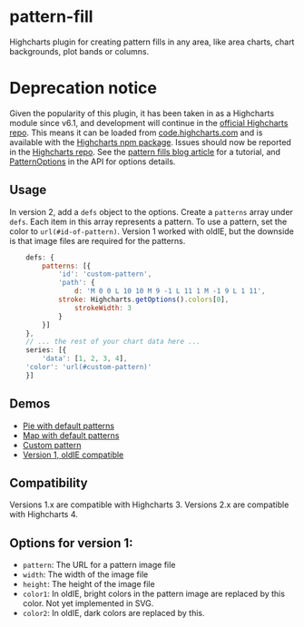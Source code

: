 pattern-fill
============

Highcharts plugin for creating pattern fills in any area, like area charts, chart backgrounds, plot bands or columns.

# Deprecation notice
Given the popularity of this plugin, it has been taken in as a Highcharts module since v6.1, and
development will continue in the [official Highcharts repo](https://github.com/highcharts/highcharts/). This
means it can be loaded from [code.highcharts.com](https://code.highcharts.com/modules/pattern-fill.js) and 
is available with the [Highcharts npm package](https://www.npmjs.com/package/highcharts). Issues should now
be reported in the [Highcharts repo](https://github.com/highcharts/highcharts/issues).
See the [pattern fills blog article](https://www.highcharts.com/blog/a11y/pattern-fills/)
for a tutorial, and [PatternOptions](https://api.highcharts.com/class-reference/global.html#PatternOptions)
in the API for options details.

## Usage
In version 2, add a `defs` object to the options. Create a `patterns` array under `defs`. Each item in this array represents a pattern. To use a pattern, set the color to `url(#id-of-pattern)`. Version 1 worked with oldIE, but the downside is that image files are required for the patterns.

```js
    defs: {
        patterns: [{
            'id': 'custom-pattern',
            'path': {
                d: 'M 0 0 L 10 10 M 9 -1 L 11 1 M -1 9 L 1 11',
	        stroke: Highcharts.getOptions().colors[0],
    	        strokeWidth: 3
            }
        }]
    },
    // ... the rest of your chart data here ...
    series: [{
    	'data': [1, 2, 3, 4],
	'color': 'url(#custom-pattern)'
    }]
```

## Demos
* [Pie with default patterns](http://jsfiddle.net/highcharts/gqg618eb/)
* [Map with default patterns](http://jsfiddle.net/highcharts/3m1hjja6/)
* [Custom pattern](http://jsfiddle.net/highcharts/jzy1unsv/)
* [Version 1, oldIE compatible](http://jsfiddle.net/highcharts/ErU8H/)
 
## Compatibility
Versions 1.x are compatible with Highcharts 3. Versions 2.x are compatible with Highcharts 4.
 
## Options for version 1:
 * `pattern`: The URL for a pattern image file
 * `width`: The width of the image file
 * `height`: The height of the image file
 * `color1`: In oldIE, bright colors in the pattern image are replaced by this color. Not yet implemented in SVG.
 * `color2`: In oldIE, dark colors are replaced by this. 

